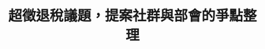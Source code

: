 ---
id: "31"
lang: zh-tw
publish: "TRUE"
description: 「超額徵收之稅款-歸還於民 」連署案
selected: "FALSE"
blog_selected: "FALSE"
thumbnail: https://cm.pdis.tw/images/post/31/11g_CdiqL6w5S6HqNBlCPerV6A8azZpCU.jpg
title: 超徵退稅議題，提案社群與部會的爭點整理
introduction:
  content: >-
    本次提案，網友建議財政部應該修法，將超額徵收的總稅收平均分配給納稅人，或是抵扣下一年度的應繳稅款，以利刺激消費、促進經濟發展。

    財政部則認為有實行上的困難，並針對「歲出、歲入、短徵、超徵」等財政名詞進行釐清，來說明目前機制下，政府所累積的債務還未清償完畢前，特定年度的盈餘並不容易規劃「還利於民」的措施。

    各方對法條及稅收的價值立場不同，協作會議現場，透過擴大參與的機制，以及面對面的互動，初步釐清訴求及爭點，同時會議全程進行直播，務求公開透明，部會的簡報及逐字稿也呈現在網路上。希望未來相關議題的討論，將能在這次會議的資訊基礎上，向前邁進。
color: yellow
join:
  type: 提
  title: 超額徵收之稅款-歸還於民
  link: https://join.gov.tw/idea/detail/78356a42-c8bb-45f2-a13f-5418fcf79cef
  image: https://cm.pdis.tw/images/post/31/1eACO0ngcKaVHdYpI3bdz4fAjxA7vhxgC.jpg
layout: post
departments:
  - 財政部
tags:
  - 財政
  - 法規
embed:
  mind_map:
    links:
      - https://miro.com/app/live-embed/o9J_kz3AqVk=/?moveToViewport=-2233,-1105,7611,5054&embedAutoplay=true
  ministry_slide:
    links:
      - https://issuu.com/pdis.tw/docs/20180420______.pptx_5cfe1af98e2a82
  host_slide:
    links:
      - https://issuu.com/pdis.tw/docs/20180420_______8c0c4cc9989730
  live:
    links:
      - https://www.youtube.com/watch?v=277xxY5_t70
  transcript:
    links:
      - https://sayit.pdis.nat.gov.tw/2018-04-20-%E9%96%8B%E6%94%BE%E6%94%BF%E5%BA%9C%E8%81%AF%E7%B5%A1%E4%BA%BA%E7%AC%AC%E4%B8%89%E5%8D%81%E4%B8%80%E6%AC%A1%E5%8D%94%E4%BD%9C%E6%9C%83%E8%AD%B0
pictures:
  - https://cm.pdis.tw/images/post/31/1LVxCB-_bARFSRTdgLIRs1LG_FHnM7hBD.jpg
blogs:
  - https://pdis.nat.gov.tw/zh-TW/blog/%E8%B6%85%E5%BE%B5%E9%80%80%E7%A8%85%E6%9C%89%E8%AD%9C-%E8%88%87%E6%9C%83%E8%80%85%E8%88%87%E8%B2%A1%E6%94%BF%E9%83%A8%E8%AA%8D%E7%9F%A5%E5%B7%AE%E8%B7%9D%E5%A4%A7/
---